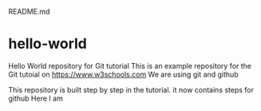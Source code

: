 README.md
# hello-world
Hello World repository for Git tutorial
This is an example repository for the Git tutoial on https://www.w3schools.com
We are using git and github

This repository is built step by step in the tutorial.
it now contains steps for github
Here I am